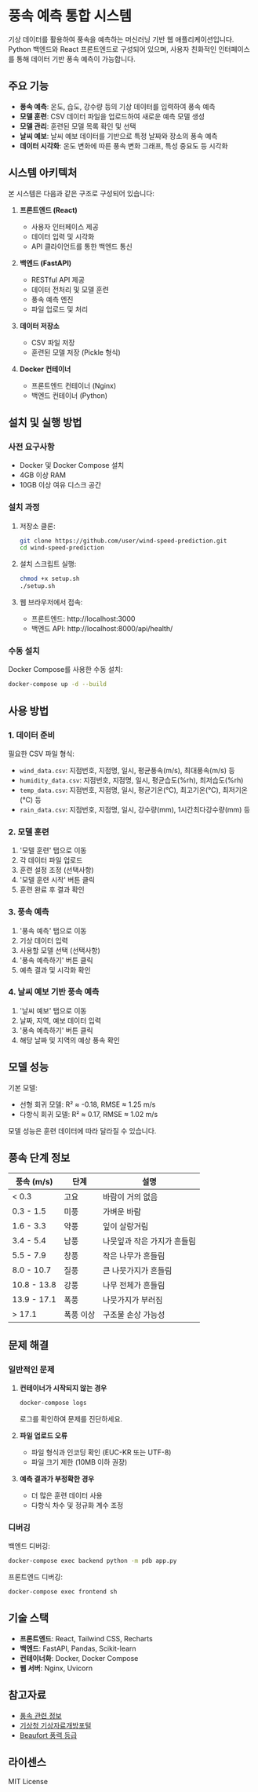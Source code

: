 # 풍속 예측 통합 시스템

기상 데이터를 활용하여 풍속을 예측하는 머신러닝 기반 웹 애플리케이션입니다. Python 백엔드와 React 프론트엔드로 구성되어 있으며, 사용자 친화적인 인터페이스를 통해 데이터 기반 풍속 예측이 가능합니다.

## 주요 기능

- **풍속 예측**: 온도, 습도, 강수량 등의 기상 데이터를 입력하여 풍속 예측
- **모델 훈련**: CSV 데이터 파일을 업로드하여 새로운 예측 모델 생성
- **모델 관리**: 훈련된 모델 목록 확인 및 선택
- **날씨 예보**: 날씨 예보 데이터를 기반으로 특정 날짜와 장소의 풍속 예측
- **데이터 시각화**: 온도 변화에 따른 풍속 변화 그래프, 특성 중요도 등 시각화

## 시스템 아키텍처

본 시스템은 다음과 같은 구조로 구성되어 있습니다:

1. **프론트엔드 (React)**
   - 사용자 인터페이스 제공
   - 데이터 입력 및 시각화
   - API 클라이언트를 통한 백엔드 통신

2. **백엔드 (FastAPI)**
   - RESTful API 제공
   - 데이터 전처리 및 모델 훈련
   - 풍속 예측 엔진
   - 파일 업로드 및 처리

3. **데이터 저장소**
   - CSV 파일 저장
   - 훈련된 모델 저장 (Pickle 형식)

4. **Docker 컨테이너**
   - 프론트엔드 컨테이너 (Nginx)
   - 백엔드 컨테이너 (Python)

## 설치 및 실행 방법

### 사전 요구사항

- Docker 및 Docker Compose 설치
- 4GB 이상 RAM
- 10GB 이상 여유 디스크 공간

### 설치 과정

1. 저장소 클론:
   ```bash
   git clone https://github.com/user/wind-speed-prediction.git
   cd wind-speed-prediction
   ```

2. 설치 스크립트 실행:
   ```bash
   chmod +x setup.sh
   ./setup.sh
   ```

3. 웹 브라우저에서 접속:
   - 프론트엔드: http://localhost:3000
   - 백엔드 API: http://localhost:8000/api/health/

### 수동 설치

Docker Compose를 사용한 수동 설치:

```bash
docker-compose up -d --build
```

## 사용 방법

### 1. 데이터 준비

필요한 CSV 파일 형식:
- `wind_data.csv`: 지점번호, 지점명, 일시, 평균풍속(m/s), 최대풍속(m/s) 등
- `humidity_data.csv`: 지점번호, 지점명, 일시, 평균습도(%rh), 최저습도(%rh)
- `temp_data.csv`: 지점번호, 지점명, 일시, 평균기온(℃), 최고기온(℃), 최저기온(℃) 등
- `rain_data.csv`: 지점번호, 지점명, 일시, 강수량(mm), 1시간최다강수량(mm) 등

### 2. 모델 훈련

1. '모델 훈련' 탭으로 이동
2. 각 데이터 파일 업로드
3. 훈련 설정 조정 (선택사항)
4. '모델 훈련 시작' 버튼 클릭
5. 훈련 완료 후 결과 확인

### 3. 풍속 예측

1. '풍속 예측' 탭으로 이동
2. 기상 데이터 입력
3. 사용할 모델 선택 (선택사항)
4. '풍속 예측하기' 버튼 클릭
5. 예측 결과 및 시각화 확인

### 4. 날씨 예보 기반 풍속 예측

1. '날씨 예보' 탭으로 이동
2. 날짜, 지역, 예보 데이터 입력
3. '풍속 예측하기' 버튼 클릭
4. 해당 날짜 및 지역의 예상 풍속 확인

## 모델 성능

기본 모델:
- 선형 회귀 모델: R² ≈ -0.18, RMSE ≈ 1.25 m/s
- 다항식 회귀 모델: R² ≈ 0.17, RMSE ≈ 1.02 m/s

모델 성능은 훈련 데이터에 따라 달라질 수 있습니다.

## 풍속 단계 정보

| 풍속 (m/s) | 단계 | 설명 |
|------------|------|------|
| < 0.3 | 고요 | 바람이 거의 없음 |
| 0.3 - 1.5 | 미풍 | 가벼운 바람 |
| 1.6 - 3.3 | 약풍 | 잎이 살랑거림 |
| 3.4 - 5.4 | 남풍 | 나뭇잎과 작은 가지가 흔들림 |
| 5.5 - 7.9 | 창풍 | 작은 나무가 흔들림 |
| 8.0 - 10.7 | 질풍 | 큰 나뭇가지가 흔들림 |
| 10.8 - 13.8 | 강풍 | 나무 전체가 흔들림 |
| 13.9 - 17.1 | 폭풍 | 나뭇가지가 부러짐 |
| > 17.1 | 폭풍 이상 | 구조물 손상 가능성 |

## 문제 해결

### 일반적인 문제

1. **컨테이너가 시작되지 않는 경우**
   ```bash
   docker-compose logs
   ```
   로그를 확인하여 문제를 진단하세요.

2. **파일 업로드 오류**
   - 파일 형식과 인코딩 확인 (EUC-KR 또는 UTF-8)
   - 파일 크기 제한 (10MB 이하 권장)

3. **예측 결과가 부정확한 경우**
   - 더 많은 훈련 데이터 사용
   - 다항식 차수 및 정규화 계수 조정

### 디버깅

백엔드 디버깅:
```bash
docker-compose exec backend python -m pdb app.py
```

프론트엔드 디버깅:
```bash
docker-compose exec frontend sh
```

## 기술 스택

- **프론트엔드**: React, Tailwind CSS, Recharts
- **백엔드**: FastAPI, Pandas, Scikit-learn
- **컨테이너화**: Docker, Docker Compose
- **웹 서버**: Nginx, Uvicorn

## 참고자료

- [풍속 관련 정보](https://www.weather.go.kr/)
- [기상청 기상자료개방포털](https://data.kma.go.kr/)
- [Beaufort 풍력 등급](https://ko.wikipedia.org/wiki/보퍼트_풍력_등급)

## 라이센스

MIT License